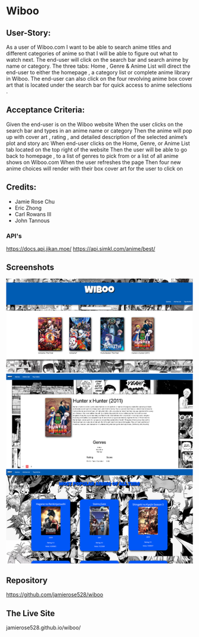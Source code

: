 # Wiboo

## User-Story:

As a user of Wiboo.com I want to be able to search anime titles and different categories of anime so that I will be able to figure out what to watch next. The end-user will click on the search bar and search anime by name or category. The three tabs: Home , Genre & Anime List will direct the end-user to either the homepage , a category list or complete anime library in Wiboo. The end-user can also click on the four revolving anime box cover art that is located under the search bar for quick access to anime selections .

## Acceptance Criteria:

Given the end-user is on the Wiboo website
When the user clicks on the search bar and types in an anime name or category
Then the anime will pop up with cover art , rating , and detailed description of the selected anime’s plot and story arc
When end-user clicks on the Home, Genre, or Anime List tab located on the top right of the website
Then the user will be able to go back to homepage , to a list of genres to pick from or a list of all anime shows on Wiboo.com
When the user refreshes the page
Then four new anime choices will render with their box cover art for the user to click on

## Credits:

- Jamie Rose Chu
- Eric Zhong
- Carl Rowans III
- John Tannous

### API's

https://docs.api.jikan.moe/
https://api.simkl.com/anime/best/

## Screenshots

![Main page screenshot](assets/css/images/Screenshots/MainScreenShot.png)
![Focused title page screenshot](assets/css/images/Screenshots/2ndScreenShot.png)
![Popular Anime Page](assets/css/images/Screenshots/PopularAnime.png)

## Repository

https://github.com/jamierose528/wiboo

## The Live Site

jamierose528.github.io/wiboo/
